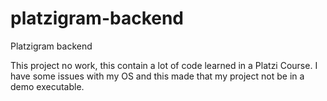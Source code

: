 # platzigram-backend
Platzigram backend

This project no work, this contain a lot of code learned in a Platzi Course. 
I have some issues with my OS and this made that my project not be in a demo executable.
